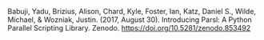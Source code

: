Babuji, Yadu, Brizius, Alison, Chard, Kyle, Foster, Ian, Katz, Daniel S., Wilde, Michael, & Wozniak, Justin. (2017, August 30). Introducing Parsl: A Python Parallel Scripting Library. Zenodo. https://doi.org/10.5281/zenodo.853492
